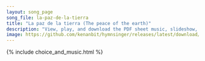 ```yaml
---
layout: song_page
song_file: la-paz-de-la-tierra
title: "La paz de la tierra (The peace of the earth)"
description: "View, play, and download the PDF sheet music, slideshow, and audio. Lyrics: La paz de la tierra esté contigo, la paz de los cielos también. La paz de los ríos esté contigo, la paz de los mares también. Paz profunda cayendo sob... spanish english secular 4part chords"
image: https://github.com/kenanbit/hymnsinger/releases/latest/download/la-paz-de-la-tierra-trad.png
---
```


{% include choice_and_music.html %}